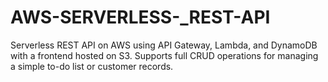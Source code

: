 # AWS-SERVERLESS-_REST-API
Serverless REST API on AWS using API Gateway, Lambda, and DynamoDB with a frontend hosted on S3. Supports full CRUD operations for managing a simple to-do list or customer records.
